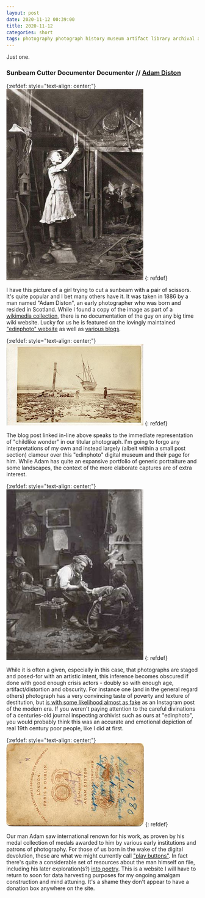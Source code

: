 ```yaml
---
layout: post
date: 2020-11-12 00:39:00
title: 2020-11-12
categories: short
tags: photography photograph history museum artifact library archival archivist 19thcentury
---
```


Just one.

### Sunbeam Cutter Documenter Documenter // [Adam Diston](https://aeb85937.wordpress.com/2017/05/23/cutting-a-sunbeam-1886/)

{:refdef: style="text-align: center;"}
![sunbeam cutting](/assets/img/distonsunbeam.jpg)
{: refdef}

I have this picture of a girl trying to cut a sunbeam with a pair of scissors. It's quite popular and I bet many others have it. It was taken in 1886 by a man named "Adam Diston", an early photographer who was born and resided in Scotland. While I found a copy of the image as part of a [wikimedia collection](https://commons.wikimedia.org/wiki/Category:1886_photographs), there is no documentation of the guy on any big time wiki website. Lucky for us he is featured on the lovingly maintained ["edinphoto" website](http://www.edinphoto.org.uk/4/4_eps_exhibitors_diston%20-%20background.htm) as well as [various blogs](https://aeb85937.wordpress.com/2017/05/23/cutting-a-sunbeam-1886/).

{:refdef: style="text-align: center;"}
![boaty](/assets/img/distonscape.jpg)
{: refdef}

The blog post linked in-line above speaks to the immediate representation of "childlike wonder" in our titular photograph. I'm going to forgo any interpretations of my own and instead largely (albeit within a small post section) clamour over this "edinphoto" digital museum and their page for him. While Adam has quite an expansive portfolio of generic portraiture and some landscapes, the context of the more elaborate captures are of extra interest.

{:refdef: style="text-align: center;"}
![phony portrait](/assets/img/distonfake.jpg)
{: refdef}

While it is often a given, especially in this case, that photographs are staged and posed-for with an artistic intent, this inference becomes obscured if done with good enough crisis actors - doubly so with enough age, artifact/distortion and obscurity. For instance one (and in the general regard others) photograph has a very convincing taste of poverty and texture of destitution, but [is with some likelihood almost as fake](http://www.edinphoto.org.uk/4/4_eps_exhibitors_diston_-_composition_picture_-_old_woman_fish_seller_and_boy_in_a_bar.htm) as an Instagram post of the modern era. If you weren't paying attention to the careful divinations of a centuries-old journal inspecting archivist such as ours at "edinphoto", you would probably think this was an accurate and emotional depiction of real 19th century poor people, like I did at first.

{:refdef: style="text-align: center;"}
![certified winner](/assets/img/distonmedal.jpg)
{: refdef}

Our man Adam saw international renown for his work, as proven by his medal collection of medals awarded to him by various early institutions and patrons of photography. For those of us born in the wake of the digital devolution, these are what we might currently call ["play buttons"](https://youtube.fandom.com/wiki/Creator_Awards). In fact there's quite a considerable set of resources about the man himself on file, including his later exploration(s?) [into poetry](http://www.edinphoto.org.uk/p/poems_07f_retoucher.htm). This is a website I will have to return to soon for data harvesting purposes for my ongoing amalgam construction and mind attuning. It's a shame they don't appear to have a donation box anywhere on the site.